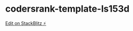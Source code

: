 # codersrank-template-ls153d

[Edit on StackBlitz ⚡️](https://stackblitz.com/edit/codersrank-template-ls153d)